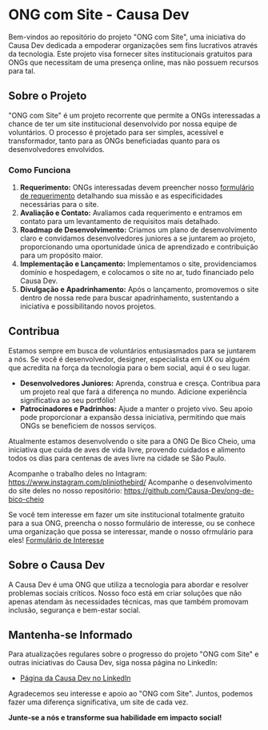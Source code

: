 # ONG com Site - Causa Dev

Bem-vindos ao repositório do projeto "ONG com Site", uma iniciativa do Causa Dev dedicada a empoderar organizações sem fins lucrativos através da tecnologia. Este projeto visa fornecer sites institucionais gratuitos para ONGs que necessitam de uma presença online, mas não possuem recursos para tal.

## Sobre o Projeto

"ONG com Site" é um projeto recorrente que permite a ONGs interessadas a chance de ter um site institucional desenvolvido por nossa equipe de voluntários. O processo é projetado para ser simples, acessível e transformador, tanto para as ONGs beneficiadas quanto para os desenvolvedores envolvidos.

### Como Funciona

1. **Requerimento:** ONGs interessadas devem preencher nosso [formulário de requerimento](https://forms.gle/SbJ23HueRPVneYi78) detalhando sua missão e as especificidades necessárias para o site.
2. **Avaliação e Contato:** Avaliamos cada requerimento e entramos em contato para um levantamento de requisitos mais detalhado.
3. **Roadmap de Desenvolvimento:** Criamos um plano de desenvolvimento claro e convidamos desenvolvedores juniores a se juntarem ao projeto, proporcionando uma oportunidade única de aprendizado e contribuição para um propósito maior.
4. **Implementação e Lançamento:** Implementamos o site, providenciamos domínio e hospedagem, e colocamos o site no ar, tudo financiado pelo Causa Dev.
5. **Divulgação e Apadrinhamento:** Após o lançamento, promovemos o site dentro de nossa rede para buscar apadrinhamento, sustentando a iniciativa e possibilitando novos projetos.

## Contribua

Estamos sempre em busca de voluntários entusiasmados para se juntarem a nós. Se você é desenvolvedor, designer, especialista em UX ou alguém que acredita na força da tecnologia para o bem social, aqui é o seu lugar.

- **Desenvolvedores Juniores:** Aprenda, construa e cresça. Contribua para um projeto real que fará a diferença no mundo. Adicione experiência significativa ao seu portfólio!
- **Patrocinadores e Padrinhos:** Ajude a manter o projeto vivo. Seu apoio pode proporcionar a expansão dessa iniciativa, permitindo que mais ONGs se beneficiem de nossos serviços.

Atualmente estamos desenvolvendo o site para a ONG De Bico Cheio, uma iniciativa que cuida de aves de vida livre, provendo cuidados e alimento todos os dias para centenas de aves livre na cidade se São Paulo.

Acompanhe o trabalho deles no Intagram: https://www.instagram.com/pliniothebird/
Acompanhe o desenvolvimento do site deles no nosso repositório: https://github.com/Causa-Dev/ong-de-bico-cheio

Se você tem interesse em fazer um site institucional totalmente gratuito para a sua ONG, preencha o nosso formulário de interesse, ou se conhece uma organização que possa se interessar, mande o nosso ofrmulário para eles!
[Formulário de Interesse](https://forms.gle/uKbbGUrnzyjHGnon9)

## Sobre o Causa Dev

A Causa Dev é uma ONG que utiliza a tecnologia para abordar e resolver problemas sociais críticos. Nosso foco está em criar soluções que não apenas atendam às necessidades técnicas, mas que também promovam inclusão, segurança e bem-estar social.

## Mantenha-se Informado

Para atualizações regulares sobre o progresso do projeto "ONG com Site" e outras iniciativas do Causa Dev, siga nossa página no LinkedIn:
- [Página da Causa Dev no LinkedIn](https://linkedin.com/company/causa-dev)

Agradecemos seu interesse e apoio ao "ONG com Site". Juntos, podemos fazer uma diferença significativa, um site de cada vez.

**Junte-se a nós e transforme sua habilidade em impacto social!**
